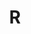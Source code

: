 ---
title: R
description: Some of my data analysis work using R
image:

# Badge style
style:
    background: "#2a9d8f"
    color: "#fff"
---